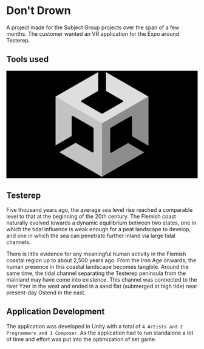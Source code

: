 # Don't Drown

A project made for the Subject Group projects over the span of a few months. The customer wanted an VR application for the Expo around Testerep.

## Tools used

![Engine](/unity.png)

## Testerep

Five thousand years ago, the average sea level rise reached a comparable level to that at the beginning of the 20th century. The Flemish coast naturally evolved towards a dynamic equilibrium between two states, one in which the tidal influence is weak enough for a peat landscape to develop, and one in which the sea can penetrate further inland via large tidal channels.

There is little evidence for any meaningful human activity in the Flemish coastal region up to about 2,500 years ago. From the Iron Age onwards, the human presence in this coastal landscape becomes tangible. Around the same time, the tidal channel separating the Testerep peninsula from the mainland may have come into existence. This channel was connected to the river Yzer in the west and ended in a sand flat (submerged at high tide) near present-day Ostend in the east. 

## Application Development

The application was developed in Unity with a total of `4 Artists and 2 Programmers and 1 Composer`. As the application had to run standalone a lot of
time and effort was put into the optimization of set game.